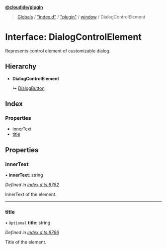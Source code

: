 **[@cloudide/plugin](../README.md)**

> [Globals](../README.md) / ["index.d"](../modules/_index_d_.md) / ["plugin"](../modules/_index_d_._plugin_.md) / [window](../modules/_index_d_._plugin_.window.md) / DialogControlElement

# Interface: DialogControlElement

Represents control element of customizable dialog.

## Hierarchy

* **DialogControlElement**

  ↳ [DialogButton](_index_d_._plugin_.window.dialogbutton.md)

## Index

### Properties

* [innerText](_index_d_._plugin_.window.dialogcontrolelement.md#innertext)
* [title](_index_d_._plugin_.window.dialogcontrolelement.md#title)

## Properties

### innerText

•  **innerText**: string

*Defined in [index.d.ts:8762](https://github.com/shuyaqian/cloudide-plugin-api/blob/6d83fa1/index.d.ts#L8762)*

InnerText of the element.

___

### title

• `Optional` **title**: string

*Defined in [index.d.ts:8766](https://github.com/shuyaqian/cloudide-plugin-api/blob/6d83fa1/index.d.ts#L8766)*

Title of the element.
